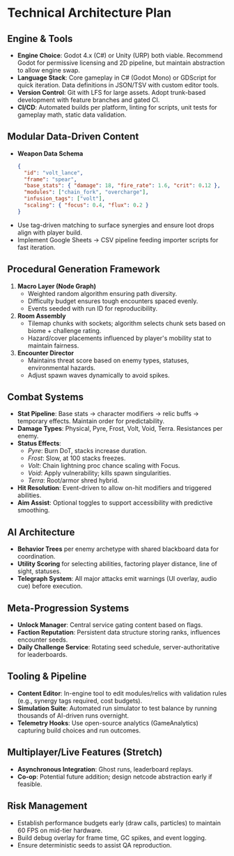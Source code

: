 # Technical Architecture Plan

## Engine & Tools
- **Engine Choice**: Godot 4.x (C#) or Unity (URP) both viable. Recommend Godot for permissive licensing and 2D pipeline, but maintain abstraction to allow engine swap.
- **Language Stack**: Core gameplay in C# (Godot Mono) or GDScript for quick iteration. Data definitions in JSON/TSV with custom editor tools.
- **Version Control**: Git with LFS for large assets. Adopt trunk-based development with feature branches and gated CI.
- **CI/CD**: Automated builds per platform, linting for scripts, unit tests for gameplay math, static data validation.

## Modular Data-Driven Content
- **Weapon Data Schema**
  ```json
  {
    "id": "volt_lance",
    "frame": "spear",
    "base_stats": { "damage": 18, "fire_rate": 1.6, "crit": 0.12 },
    "modules": ["chain_fork", "overcharge"],
    "infusion_tags": ["volt"],
    "scaling": { "focus": 0.4, "flux": 0.2 }
  }
  ```
- Use tag-driven matching to surface synergies and ensure loot drops align with player build.
- Implement Google Sheets → CSV pipeline feeding importer scripts for fast iteration.

## Procedural Generation Framework
1. **Macro Layer (Node Graph)**
   - Weighted random algorithm ensuring path diversity.
   - Difficulty budget ensures tough encounters spaced evenly.
   - Events seeded with run ID for reproducibility.
2. **Room Assembly**
   - Tilemap chunks with sockets; algorithm selects chunk sets based on biome + challenge rating.
   - Hazard/cover placements influenced by player's mobility stat to maintain fairness.
3. **Encounter Director**
   - Maintains threat score based on enemy types, statuses, environmental hazards.
   - Adjust spawn waves dynamically to avoid spikes.

## Combat Systems
- **Stat Pipeline**: Base stats → character modifiers → relic buffs → temporary effects. Maintain order for predictability.
- **Damage Types**: Physical, Pyre, Frost, Volt, Void, Terra. Resistances per enemy.
- **Status Effects**:
  - *Pyre*: Burn DoT, stacks increase duration.
  - *Frost*: Slow, at 100 stacks freezes.
  - *Volt*: Chain lightning proc chance scaling with Focus.
  - *Void*: Apply vulnerability; kills spawn singularities.
  - *Terra*: Root/armor shred hybrid.
- **Hit Resolution**: Event-driven to allow on-hit modifiers and triggered abilities.
- **Aim Assist**: Optional toggles to support accessibility with predictive smoothing.

## AI Architecture
- **Behavior Trees** per enemy archetype with shared blackboard data for coordination.
- **Utility Scoring** for selecting abilities, factoring player distance, line of sight, statuses.
- **Telegraph System**: All major attacks emit warnings (UI overlay, audio cue) before execution.

## Meta-Progression Systems
- **Unlock Manager**: Central service gating content based on flags.
- **Faction Reputation**: Persistent data structure storing ranks, influences encounter seeds.
- **Daily Challenge Service**: Rotating seed schedule, server-authoritative for leaderboards.

## Tooling & Pipeline
- **Content Editor**: In-engine tool to edit modules/relics with validation rules (e.g., synergy tags required, cost budgets).
- **Simulation Suite**: Automated run simulator to test balance by running thousands of AI-driven runs overnight.
- **Telemetry Hooks**: Use open-source analytics (GameAnalytics) capturing build choices and run outcomes.

## Multiplayer/Live Features (Stretch)
- **Asynchronous Integration**: Ghost runs, leaderboard replays.
- **Co-op**: Potential future addition; design netcode abstraction early if feasible.

## Risk Management
- Establish performance budgets early (draw calls, particles) to maintain 60 FPS on mid-tier hardware.
- Build debug overlay for frame time, GC spikes, and event logging.
- Ensure deterministic seeds to assist QA reproduction.
